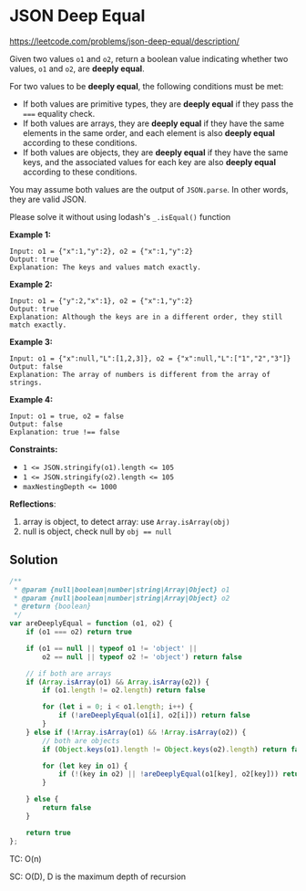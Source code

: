 # JSON Deep Equal

https://leetcode.com/problems/json-deep-equal/description/

Given two values `o1` and `o2`, return a boolean value indicating whether two values, `o1` and `o2`, are **deeply equal**.

For two values to be **deeply equal**, the following conditions must be met:

- If both values are primitive types, they are **deeply equal** if they pass the `===` equality check.
- If both values are arrays, they are **deeply equal** if they have the same elements in the same order, and each element is also **deeply equal** according to these conditions.
- If both values are objects, they are **deeply equal** if they have the same keys, and the associated values for each key are also **deeply equal** according to these conditions.

You may assume both values are the output of `JSON.parse`. In other words, they are valid JSON.

Please solve it without using lodash's `_.isEqual()` function

 

**Example 1:**

```
Input: o1 = {"x":1,"y":2}, o2 = {"x":1,"y":2}
Output: true
Explanation: The keys and values match exactly.
```

**Example 2:**

```
Input: o1 = {"y":2,"x":1}, o2 = {"x":1,"y":2}
Output: true
Explanation: Although the keys are in a different order, they still match exactly.
```

**Example 3:**

```
Input: o1 = {"x":null,"L":[1,2,3]}, o2 = {"x":null,"L":["1","2","3"]}
Output: false
Explanation: The array of numbers is different from the array of strings.
```

**Example 4:**

```
Input: o1 = true, o2 = false
Output: false
Explanation: true !== false
```

 

**Constraints:**

- `1 <= JSON.stringify(o1).length <= 105`
- `1 <= JSON.stringify(o2).length <= 105`
- `maxNestingDepth <= 1000`



**Reflections**:

1. array is object, to detect array: use `Array.isArray(obj)`
2. null is object, check null by `obj == null`



## Solution

```javascript
/**
 * @param {null|boolean|number|string|Array|Object} o1
 * @param {null|boolean|number|string|Array|Object} o2
 * @return {boolean}
 */
var areDeeplyEqual = function (o1, o2) {
    if (o1 === o2) return true

    if (o1 == null || typeof o1 != 'object' || 
        o2 == null || typeof o2 != 'object') return false

    // if both are arrays
    if (Array.isArray(o1) && Array.isArray(o2)) {
        if (o1.length != o2.length) return false

        for (let i = 0; i < o1.length; i++) {
            if (!areDeeplyEqual(o1[i], o2[i])) return false
        }
    } else if (!Array.isArray(o1) && !Array.isArray(o2)) {
        // both are objects
        if (Object.keys(o1).length != Object.keys(o2).length) return false

        for (let key in o1) {
            if (!(key in o2) || !areDeeplyEqual(o1[key], o2[key])) return false
        }

    } else {
        return false
    }

    return true
};
```

TC: O(n)

SC: O(D), D is the maximum depth of recursion